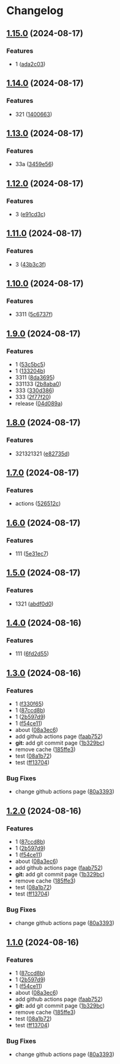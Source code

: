 # Changelog

## [1.15.0](https://github.com/1739616529/code.pianist/compare/code.pianist-v1.14.0...code.pianist-v1.15.0) (2024-08-17)


### Features

* 1 ([ada2c03](https://github.com/1739616529/code.pianist/commit/ada2c03677fc8df324c48d2697e0dd60075808d1))

## [1.14.0](https://github.com/1739616529/code.pianist/compare/code.pianist-v1.13.0...code.pianist-v1.14.0) (2024-08-17)


### Features

* 321 ([1400663](https://github.com/1739616529/code.pianist/commit/14006630fa8424e0fdaa10fc75cb942f26420595))

## [1.13.0](https://github.com/1739616529/code.pianist/compare/code.pianist-v1.12.0...code.pianist-v1.13.0) (2024-08-17)


### Features

* 33a ([3459e56](https://github.com/1739616529/code.pianist/commit/3459e5664b4fcb7fdf7c6dcc853836ecfa713f40))

## [1.12.0](https://github.com/1739616529/code.pianist/compare/code.pianist-v1.11.0...code.pianist-v1.12.0) (2024-08-17)


### Features

* 3 ([e91cd3c](https://github.com/1739616529/code.pianist/commit/e91cd3c2e46518cdcb20e38958abe5e5c6b1aca0))

## [1.11.0](https://github.com/1739616529/code.pianist/compare/code.pianist-v1.10.0...code.pianist-v1.11.0) (2024-08-17)


### Features

* 3 ([43b3c3f](https://github.com/1739616529/code.pianist/commit/43b3c3fef2028227d85ba28cbfd5c6e425dde64c))

## [1.10.0](https://github.com/1739616529/code.pianist/compare/code.pianist-v1.9.0...code.pianist-v1.10.0) (2024-08-17)


### Features

* 3311 ([5c6737f](https://github.com/1739616529/code.pianist/commit/5c6737fc5d8d61b5fd2563710c77ed8e6eef27a4))

## [1.9.0](https://github.com/1739616529/code.pianist/compare/code.pianist-v1.8.0...code.pianist-v1.9.0) (2024-08-17)


### Features

* 1 ([53c5bc5](https://github.com/1739616529/code.pianist/commit/53c5bc5cfb346cc015d88a0dd209c46086d92517))
* 1 ([133204b](https://github.com/1739616529/code.pianist/commit/133204b6e2deb2fbdbadbdb8bda00a5e6b5b0933))
* 3311 ([8da3695](https://github.com/1739616529/code.pianist/commit/8da3695c21df2a77a2f2a68232c99fe2f371f458))
* 331133 ([2b8aba0](https://github.com/1739616529/code.pianist/commit/2b8aba0f315e718e51f50abde70fc971f0edbed7))
* 333 ([330d386](https://github.com/1739616529/code.pianist/commit/330d386830cd11e42f3f0b8c975286ac8a5afb49))
* 333 ([2f77f20](https://github.com/1739616529/code.pianist/commit/2f77f20bb3d7f15231658d96ff7146efd3b1da65))
* release ([04d089a](https://github.com/1739616529/code.pianist/commit/04d089afecf6270e93e14f6b43c283b76d2123ea))

## [1.8.0](https://github.com/1739616529/code.pianist/compare/code.pianist-v1.7.0...code.pianist-v1.8.0) (2024-08-17)


### Features

* 321321321 ([e82735d](https://github.com/1739616529/code.pianist/commit/e82735d0e436c97dafd646efdf7c08e6bcce4b3e))

## [1.7.0](https://github.com/1739616529/code.pianist/compare/code.pianist-v1.6.0...code.pianist-v1.7.0) (2024-08-17)


### Features

* actions ([526512c](https://github.com/1739616529/code.pianist/commit/526512c2a722b94c45538bc859f3ac59e596f445))

## [1.6.0](https://github.com/1739616529/code.pianist/compare/code.pianist-v1.5.0...code.pianist-v1.6.0) (2024-08-17)


### Features

* 111 ([5e31ec7](https://github.com/1739616529/code.pianist/commit/5e31ec70c68863a000f7d58c07eb0a291a62cff1))

## [1.5.0](https://github.com/1739616529/code.pianist/compare/code.pianist-v1.4.0...code.pianist-v1.5.0) (2024-08-17)


### Features

* 1321 ([abdf0d0](https://github.com/1739616529/code.pianist/commit/abdf0d00f36b9ccf6824841a5ca451c07ad41b69))

## [1.4.0](https://github.com/1739616529/code.pianist/compare/code.pianist-v1.3.0...code.pianist-v1.4.0) (2024-08-16)


### Features

* 111 ([6fd2d55](https://github.com/1739616529/code.pianist/commit/6fd2d55d6b7a0a52ad69d0bd515ca08f427808dd))

## [1.3.0](https://github.com/1739616529/code.pianist/compare/code.pianist-v1.2.0...code.pianist-v1.3.0) (2024-08-16)


### Features

* 1 ([f330f65](https://github.com/1739616529/code.pianist/commit/f330f659ea726b66ba66b9c2fda3aac437bf318c))
* 1 ([87ccd8b](https://github.com/1739616529/code.pianist/commit/87ccd8b86a6ae57b57aac82c2d5daff443c2f9c0))
* 1 ([2b597d9](https://github.com/1739616529/code.pianist/commit/2b597d9131f8c0be5c8bba70fd6e8a1248c86d66))
* 1 ([f54ce11](https://github.com/1739616529/code.pianist/commit/f54ce11bba1c159a9c2253506258e3d5091d6882))
* about ([08a3ec6](https://github.com/1739616529/code.pianist/commit/08a3ec6b84ccfd2ee26e5ed8de9a21bcdadc489e))
* add github actions page ([faab752](https://github.com/1739616529/code.pianist/commit/faab7520155c615992d1a409269b9b8d41064e42))
* **git:** add git commit page ([1b329bc](https://github.com/1739616529/code.pianist/commit/1b329bc5ed056b888276b8a55d4fb5ca0be2d17a))
* remove cache ([185ffe3](https://github.com/1739616529/code.pianist/commit/185ffe3a3085a77ff6760c0f6a866f394edc0b9e))
* test ([08a1b72](https://github.com/1739616529/code.pianist/commit/08a1b72c080e746566dded217f847cea40f07fdb))
* test ([ff13704](https://github.com/1739616529/code.pianist/commit/ff1370461aa15f365071af0f7622dd080746dd3f))


### Bug Fixes

* change github actions page ([80a3393](https://github.com/1739616529/code.pianist/commit/80a33930bead931cd10d1ff9d0a0a50bc89d5877))

## [1.2.0](https://github.com/1739616529/code.pianist/compare/code.pianist-v1.1.0...code.pianist-v1.2.0) (2024-08-16)


### Features

* 1 ([87ccd8b](https://github.com/1739616529/code.pianist/commit/87ccd8b86a6ae57b57aac82c2d5daff443c2f9c0))
* 1 ([2b597d9](https://github.com/1739616529/code.pianist/commit/2b597d9131f8c0be5c8bba70fd6e8a1248c86d66))
* 1 ([f54ce11](https://github.com/1739616529/code.pianist/commit/f54ce11bba1c159a9c2253506258e3d5091d6882))
* about ([08a3ec6](https://github.com/1739616529/code.pianist/commit/08a3ec6b84ccfd2ee26e5ed8de9a21bcdadc489e))
* add github actions page ([faab752](https://github.com/1739616529/code.pianist/commit/faab7520155c615992d1a409269b9b8d41064e42))
* **git:** add git commit page ([1b329bc](https://github.com/1739616529/code.pianist/commit/1b329bc5ed056b888276b8a55d4fb5ca0be2d17a))
* remove cache ([185ffe3](https://github.com/1739616529/code.pianist/commit/185ffe3a3085a77ff6760c0f6a866f394edc0b9e))
* test ([08a1b72](https://github.com/1739616529/code.pianist/commit/08a1b72c080e746566dded217f847cea40f07fdb))
* test ([ff13704](https://github.com/1739616529/code.pianist/commit/ff1370461aa15f365071af0f7622dd080746dd3f))


### Bug Fixes

* change github actions page ([80a3393](https://github.com/1739616529/code.pianist/commit/80a33930bead931cd10d1ff9d0a0a50bc89d5877))

## [1.1.0](https://github.com/1739616529/code.pianist/compare/code.pianist-v1.0.0...code.pianist-v1.1.0) (2024-08-16)


### Features

* 1 ([87ccd8b](https://github.com/1739616529/code.pianist/commit/87ccd8b86a6ae57b57aac82c2d5daff443c2f9c0))
* 1 ([2b597d9](https://github.com/1739616529/code.pianist/commit/2b597d9131f8c0be5c8bba70fd6e8a1248c86d66))
* 1 ([f54ce11](https://github.com/1739616529/code.pianist/commit/f54ce11bba1c159a9c2253506258e3d5091d6882))
* about ([08a3ec6](https://github.com/1739616529/code.pianist/commit/08a3ec6b84ccfd2ee26e5ed8de9a21bcdadc489e))
* add github actions page ([faab752](https://github.com/1739616529/code.pianist/commit/faab7520155c615992d1a409269b9b8d41064e42))
* **git:** add git commit page ([1b329bc](https://github.com/1739616529/code.pianist/commit/1b329bc5ed056b888276b8a55d4fb5ca0be2d17a))
* remove cache ([185ffe3](https://github.com/1739616529/code.pianist/commit/185ffe3a3085a77ff6760c0f6a866f394edc0b9e))
* test ([08a1b72](https://github.com/1739616529/code.pianist/commit/08a1b72c080e746566dded217f847cea40f07fdb))
* test ([ff13704](https://github.com/1739616529/code.pianist/commit/ff1370461aa15f365071af0f7622dd080746dd3f))


### Bug Fixes

* change github actions page ([80a3393](https://github.com/1739616529/code.pianist/commit/80a33930bead931cd10d1ff9d0a0a50bc89d5877))
